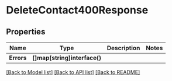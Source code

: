 # DeleteContact400Response

## Properties

Name | Type | Description | Notes
------------ | ------------- | ------------- | -------------
**Errors** | **[]map[string]interface{}** |  |

[[Back to Model list]](../README.md#documentation-for-models) [[Back to API list]](../README.md#documentation-for-api-endpoints) [[Back to README]](../README.md)


